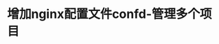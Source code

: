 

# 增加nginx配置文件confd-管理多个项目  
<!-- 

https://blog.csdn.net/weixin_43652507/article/details/124123540
-->


